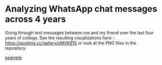 # Analyzing WhatsApp chat messages across 4 years
Going through text messages between me and my friend over the last four years of college. 
See the resulting visualizations here - https://postimg.cc/gallery/xMVK91S or look at the PNG files in the repository.

[example](https://i.postimg.cc/MpLGGCRc/2.png)
